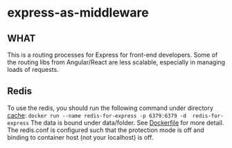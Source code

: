 # express-as-middleware

## WHAT
This is a routing processes for Express for front-end developers. Some of the routing libs from Angular/React are less scalable, especially in managing loads of requests.

## Redis
To use the redis, you should run the following command under directory [cache](cache): ```docker run --name redis-for-express -p 6379:6379 -d  redis-for-express``` The data is bound under data/folder. See [Dockerfile](cache/Dockerfile) for more detail. The redis.conf is configured such that the protection mode is off and binding to container host (not your localhost) is off.

